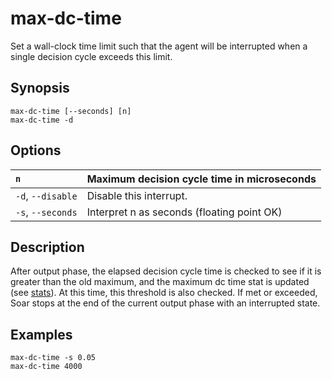 # max-dc-time #

Set a wall-clock time limit such that the agent will be interrupted when a single decision cycle exceeds this limit.

## Synopsis ##

```
max-dc-time [--seconds] [n]
max-dc-time -d
```

## Options ##

| `n` | Maximum decision cycle time in **microseconds** |
|:----|:------------------------------------------------|
| `-d`, `--disable` | Disable this interrupt.                         |
| `-s`, `--seconds` | Interpret n as seconds (floating point OK)      |

## Description ##

After output phase, the elapsed decision cycle time is checked to see if it
is greater than the old maximum, and the maximum dc time stat is updated (see [stats](cmd_stats.md)). At this time, this threshold is also checked. If met or exceeded,
Soar stops at the end of the current output phase with an interrupted state.

## Examples ##

```
max-dc-time -s 0.05
max-dc-time 4000
```
